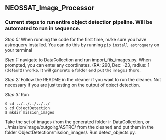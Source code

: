 ## NEOSSAT_Image_Processor
### Current steps to run entire object detection pipeline. Will be automated to run in sequence.

_Step 0:_ When running the code for the first time, make sure you have astroquery installed. You can do this by running `pip install astroquery` on your terminal

_Step 1:_ navigate to DataCollection and run import_fits_images.py. When prompted, you can enter any coordinates. (RA: 290, Dec: -23, radius: 1 (default)) works. It will generate a folder and put the images there.

_Step 2:_ Follow the README in the cleaner if you want to run the cleaner. Not necessary if you are just testing on the output of object detection. 

_Step 3:_ Run
```
$ cd ../../../../../
$ cd ObjectDetection
$ mkdir mission_images
```

Take the set of images (from the generated folder in DataCollection, or ../mission/image/outgoing/ASTRO/ from the cleaner) and put them in the folder ObjectDetection/mission_images/. Run detect_objects.py.
